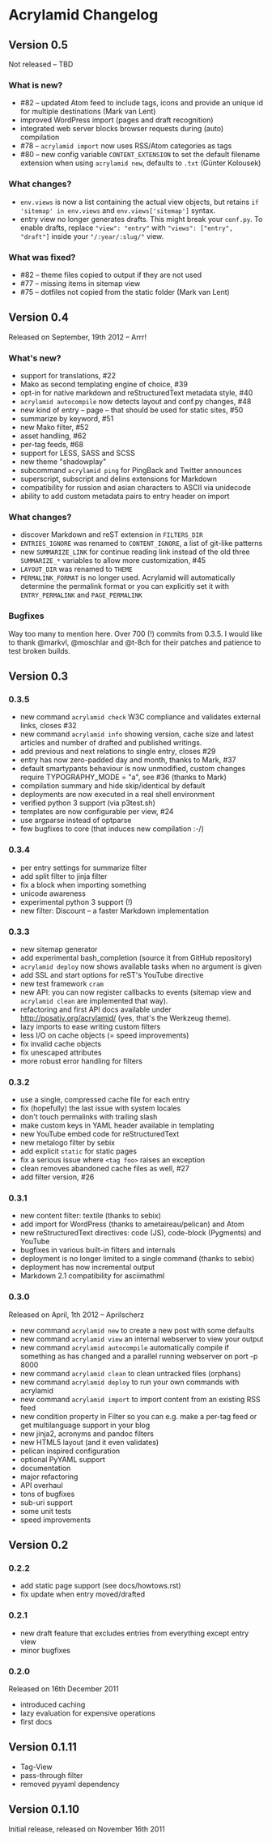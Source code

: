 # Acrylamid Changelog

Version 0.5
-----------

Not released – TBD

### What is new?

- #82 – updated Atom feed to include tags, icons and provide an unique id
  for multiple destinations (Mark van Lent)
- improved WordPress import (pages and draft recognition)
- integrated web server blocks browser requests during (auto) compilation
- #78 – `acrylamid import` now uses RSS/Atom categories as tags
- #80 – new config variable `CONTENT_EXTENSION` to set the default filename
  extension when using `acrylamid new`, defaults to `.txt` (Günter Kolousek)

### What changes?

- `env.views` is now a list containing the actual view objects, but retains
  `if 'sitemap' in env.views` and `env.views['sitemap']` syntax.
- entry view no longer generates drafts. This might break your `conf.py`. To
  enable drafts, replace `"view": "entry"` with `"views": ["entry", "draft"]`
  inside your `"/:year/:slug/"` view.

### What was fixed?

- #82 – theme files copied to output if they are not used
- #77 – missing items in sitemap view
- #75 – dotfiles not copied from the static folder (Mark van Lent)

Version 0.4
-----------

Released on September, 19th 2012 – Arrr!

### What's new?

- support for translations, #22
- Mako as second templating engine of choice, #39
- opt-in for native markdown and reStructuredText metadata style, #40
- `acrylamid autocompile` now detects layout and conf.py changes, #48
- new kind of entry – page – that should be used for static sites, #50
- summarize by keyword, #51
- new Mako filter, #52
- asset handling, #62
- per-tag feeds, #68
- support for LESS, SASS and SCSS
- new theme "shadowplay"
- subcommand `acrylamid ping` for PingBack and Twitter announces
- superscript, subscript and delins extensions for Markdown
- compatibility for russion and asian characters to ASCII
  via unidecode
- ability to add custom metadata pairs to entry header on import

### What changes?

- discover Markdown and reST extension in `FILTERS_DIR`
- `ENTRIES_IGNORE` was renamed to `CONTENT_IGNORE`, a list of git-like patterns
- new `SUMMARIZE_LINK` for continue reading link instead of the old three
  `SUMMARIZE_*` variables to allow more customization, #45
- `LAYOUT_DIR` was renamed to `THEME`
- `PERMALINK_FORMAT` is no longer used. Acrylamid will automatically determine
  the permalink format or you can explicitly set it with `ENTRY_PERMALINK` and
  `PAGE_PERMALINK`

### Bugfixes

Way too many to mention here. Over 700 (!) commits from 0.3.5. I would like to
thank @markvl, @moschlar and @t-8ch for their patches and patience to test
broken builds.


Version 0.3
-----------

### 0.3.5

- new command `acrylamid check` W3C compliance and validates external
  links, closes #32
- new command `acrylamid info` showing version, cache size and latest
  articles and number of drafted and published writings.
- add previous and next relations to single entry, closes #29
- entry has now zero-padded day and month, thanks to Mark, #37
- default smartypants behaviour is now unmodified, custom changes
  require TYPOGRAPHY_MODE = "a", see #36 (thanks to Mark)
- compilation summary and hide skip/identical by default
- deployments are now executed in a real shell environment
- verified python 3 support (via p3test.sh)
- templates are now configurable per view, #24
- use argparse instead of optparse
- few bugfixes to core (that induces new compilation :-/)

### 0.3.4

- per entry settings for summarize filter
- add split filter to jinja filter
- fix a block when importing something
- unicode awareness
- experimental python 3 support (!)
- new filter: Discount – a faster Markdown implementation

### 0.3.3

- new sitemap generator
- add experimental bash_completion (source it from GitHub repository)
- `acrylamid deploy` now shows available tasks when no argument is given
- add SSL and start options for reST's YouTube directive
- new test framework `cram`
- new API: you can now register callbacks to events (sitemap view
  and `acrylamid clean` are implemented that way).
- refactoring and first API docs available under
  http://posativ.org/acrylamid/ (yes, that's the Werkzeug theme).
- lazy imports to ease writing custom filters
- less I/O on cache objects (= speed improvements)
- fix invalid cache objects
- fix unescaped attributes
- more robust error handling for filters

### 0.3.2

- use a single, compressed cache file for each entry
- fix (hopefully) the last issue with system locales
- don't touch permalinks with trailing slash
- make custom keys in YAML header available in templating
- new YouTube embed code for reStructuredText
- new metalogo filter by sebix
- add explicit `static` for static pages
- fix a serious issue where `<tag foo>` raises an exception
- clean removes abandoned cache files as well, #27
- add filter version, #26

### 0.3.1

- new content filter: textile (thanks to sebix)
- add import for WordPress (thanks to ametaireau/pelican) and Atom
- new reStructuredText directives: code (JS), code-block (Pygments)
  and YouTube
- bugfixes in various built-in filters and internals
- deployment is no longer limited to a single command (thanks to sebix)
- deployment has now incremental output
- Markdown 2.1 compatibility for asciimathml

### 0.3.0

Released on April, 1th 2012 – Aprilscherz

- new command `acrylamid new` to create a new post with some defaults
- new command `acrylamid view` an internal webserver to view your output
- new command `acrylamid autocompile` automatically compile if something as
  has changed and a parallel running webserver on port -p 8000
- new command `acrylamid clean` to clean untracked files (orphans)
- new command `acrylamid deploy` to run your own commands with acrylamid
- new command `acrylamid import` to import content from an existing RSS feed
- new condition property in Filter so you can e.g. make a per-tag feed or
  get multilanguage support in your blog
- new jinja2, acronyms and pandoc filters
- new HTML5 layout (and it even validates)
- pelican inspired configuration
- optional PyYAML support
- documentation
- major refactoring
- API overhaul
- tons of bugfixes
- sub-uri support
- some unit tests
- speed improvements

Version 0.2
-----------

### 0.2.2

- add static page support (see docs/howtows.rst)
- fix update when entry moved/drafted

### 0.2.1

- new draft feature that excludes entries from everything except entry view
- minor bugfixes

### 0.2.0

Released on 16th December 2011

- introduced caching
- lazy evaluation for expensive operations
- first docs

Version 0.1.11
--------------

- Tag-View
- pass-through filter
- removed pyyaml dependency

Version 0.1.10
--------------

Initial release, released on November 16th 2011
